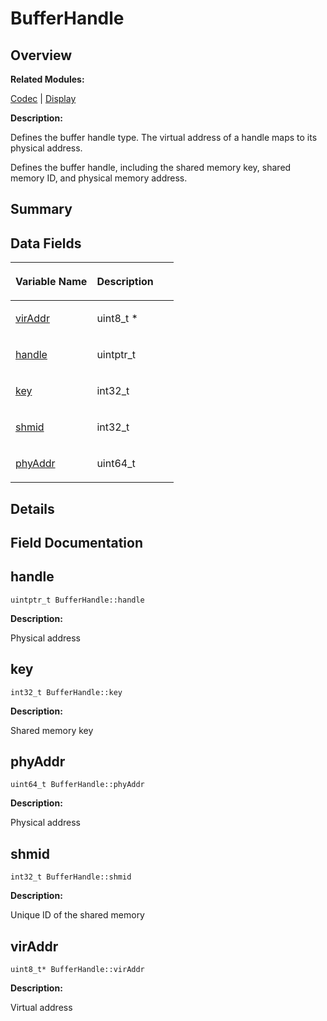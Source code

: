 # BufferHandle<a name="ZH-CN_TOPIC_0000001054918147"></a>

## **Overview**<a name="section1923418595084835"></a>

**Related Modules:**

[Codec](Codec.md)  |  [Display](Display.md)

**Description:**

Defines the buffer handle type. The virtual address of a handle maps to its physical address. 

Defines the buffer handle, including the shared memory key, shared memory ID, and physical memory address.

## **Summary**<a name="section589691394084835"></a>

## Data Fields<a name="pub-attribs"></a>

<a name="table754497797084835"></a>
<table><thead align="left"><tr id="row1996998810084835"><th class="cellrowborder" valign="top" width="50%" id="mcps1.1.3.1.1"><p id="p143275635084835"><a name="p143275635084835"></a><a name="p143275635084835"></a>Variable Name</p>
</th>
<th class="cellrowborder" valign="top" width="50%" id="mcps1.1.3.1.2"><p id="p2004303552084835"><a name="p2004303552084835"></a><a name="p2004303552084835"></a>Description</p>
</th>
</tr>
</thead>
<tbody><tr id="row894971223084835"><td class="cellrowborder" valign="top" width="50%" headers="mcps1.1.3.1.1 "><p id="p1747721388084835"><a name="p1747721388084835"></a><a name="p1747721388084835"></a><a href="BufferHandle.md#ad6dd19ba3f81e8a71607a62da61eee94">virAddr</a></p>
</td>
<td class="cellrowborder" valign="top" width="50%" headers="mcps1.1.3.1.2 "><p id="p1007766773084835"><a name="p1007766773084835"></a><a name="p1007766773084835"></a>uint8_t *&nbsp;</p>
</td>
</tr>
<tr id="row2108646019084835"><td class="cellrowborder" valign="top" width="50%" headers="mcps1.1.3.1.1 "><p id="p2020691017084835"><a name="p2020691017084835"></a><a name="p2020691017084835"></a><a href="BufferHandle.md#a28ebaf90f9e4e04a8fa5bae04dbf8851">handle</a></p>
</td>
<td class="cellrowborder" valign="top" width="50%" headers="mcps1.1.3.1.2 "><p id="p591148396084835"><a name="p591148396084835"></a><a name="p591148396084835"></a>uintptr_t&nbsp;</p>
</td>
</tr>
<tr id="row1265745130084835"><td class="cellrowborder" valign="top" width="50%" headers="mcps1.1.3.1.1 "><p id="p822184997084835"><a name="p822184997084835"></a><a name="p822184997084835"></a><a href="BufferHandle.md#a9bc55ed9347418af6092399549ee0ff2">key</a></p>
</td>
<td class="cellrowborder" valign="top" width="50%" headers="mcps1.1.3.1.2 "><p id="p1090284180084835"><a name="p1090284180084835"></a><a name="p1090284180084835"></a>int32_t&nbsp;</p>
</td>
</tr>
<tr id="row97725899084835"><td class="cellrowborder" valign="top" width="50%" headers="mcps1.1.3.1.1 "><p id="p1451541654084835"><a name="p1451541654084835"></a><a name="p1451541654084835"></a><a href="BufferHandle.md#acef4311b898b393d4473cc77d9ba0c63">shmid</a></p>
</td>
<td class="cellrowborder" valign="top" width="50%" headers="mcps1.1.3.1.2 "><p id="p1801953091084835"><a name="p1801953091084835"></a><a name="p1801953091084835"></a>int32_t&nbsp;</p>
</td>
</tr>
<tr id="row2032012856084835"><td class="cellrowborder" valign="top" width="50%" headers="mcps1.1.3.1.1 "><p id="p251953505084835"><a name="p251953505084835"></a><a name="p251953505084835"></a><a href="BufferHandle.md#a0c8b61e872a3565f4e9e68ea8de6a669">phyAddr</a></p>
</td>
<td class="cellrowborder" valign="top" width="50%" headers="mcps1.1.3.1.2 "><p id="p1434973307084835"><a name="p1434973307084835"></a><a name="p1434973307084835"></a>uint64_t&nbsp;</p>
</td>
</tr>
</tbody>
</table>

## **Details**<a name="section1770649048084835"></a>

## **Field Documentation**<a name="section626200358084835"></a>

## handle<a name="a28ebaf90f9e4e04a8fa5bae04dbf8851"></a>

```
uintptr_t BufferHandle::handle
```

 **Description:**

Physical address 

## key<a name="a9bc55ed9347418af6092399549ee0ff2"></a>

```
int32_t BufferHandle::key
```

 **Description:**

Shared memory key 

## phyAddr<a name="a0c8b61e872a3565f4e9e68ea8de6a669"></a>

```
uint64_t BufferHandle::phyAddr
```

 **Description:**

Physical address 

## shmid<a name="acef4311b898b393d4473cc77d9ba0c63"></a>

```
int32_t BufferHandle::shmid
```

 **Description:**

Unique ID of the shared memory 

## virAddr<a name="ad6dd19ba3f81e8a71607a62da61eee94"></a>

```
uint8_t* BufferHandle::virAddr
```

 **Description:**

Virtual address 

